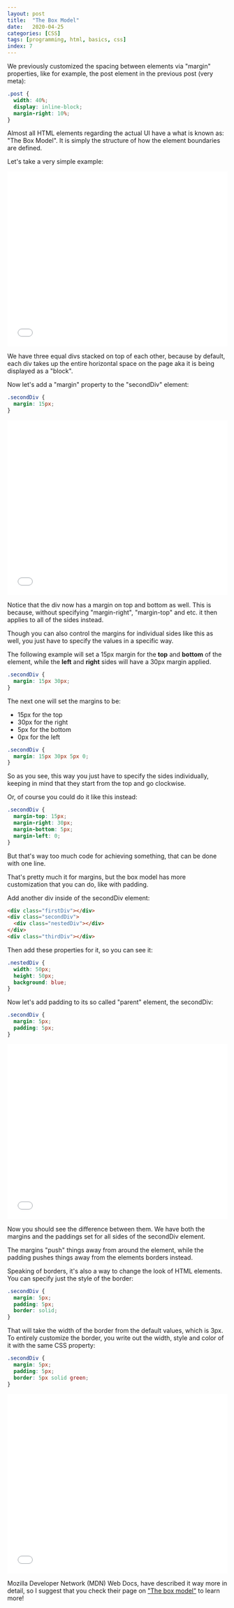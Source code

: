 ```yaml
---
layout: post
title:  "The Box Model"
date:   2020-04-25
categories: [CSS]
tags: [programming, html, basics, css]
index: 7
---
```


We previously customized the spacing between elements via "margin" properties, like for example, the post element in the previous post (very meta):

```css
.post {
  width: 40%; 
  display: inline-block;
  margin-right: 10%;
}
```

Almost all HTML elements regarding the actual UI have a what is known as: "The Box Model". It is simply the structure of how the element boundaries are defined. 

Let's take a very simple example:

<iframe width="100%" height="400" src="//jsfiddle.net/itshazy/gabmn1Lc/embedded/html,css,result/dark/" allowfullscreen="allowfullscreen" allowpaymentrequest frameborder="0"></iframe>

We have three equal divs stacked on top of each other, because by default, each div takes up the entire horizontal space on the page aka it is being displayed as a "block".

Now let's add a "margin" property to the "secondDiv" element:

```css
.secondDiv {
  margin: 15px;
}
```

<iframe width="100%" height="400" src="//jsfiddle.net/itshazy/xbm4hwqj/embedded/html,css,result/dark/" allowfullscreen="allowfullscreen" allowpaymentrequest frameborder="0"></iframe>

Notice that the div now has a margin on top and bottom as well. This is because, without specifying "margin-right", "margin-top" and etc. it then applies to all of the sides instead.

Though you can also control the margins for individual sides like this as well, you just have to specify the values in a specific way.

The following example will set a 15px margin for the **top** and **bottom** of the element, while the **left** and **right** sides will have a 30px margin applied.

```css
.secondDiv {
  margin: 15px 30px;
}
```

The next one will set the margins to be:

* 15px for the top
* 30px for the right
* 5px for the bottom
* 0px for the left

```css
.secondDiv {
  margin: 15px 30px 5px 0;
}
```

So as you see, this way you just have to specify the sides individually, keeping in mind that they start from the top and go clockwise.

Or, of course you could do it like this instead:

```css
.secondDiv {
  margin-top: 15px;
  margin-right: 30px;
  margin-bottom: 5px;
  margin-left: 0;
}
```

But that's way too much code for achieving something, that can be done with one line. 

That's pretty much it for margins, but the box model has more customization that you can do, like with padding.

Add another div inside of the secondDiv element:

```html
<div class="firstDiv"></div>
<div class="secondDiv">
  <div class="nestedDiv"></div>
</div>
<div class="thirdDiv"></div>
```

Then add these properties for it, so you can see it:

```css
.nestedDiv {
  width: 50px;
  height: 50px;
  background: blue;
}
```

Now let's add padding to its so called "parent" element, the secondDiv:

```css
.secondDiv {
  margin: 5px;
  padding: 5px;
}
```

<iframe width="100%" height="400" src="//jsfiddle.net/itshazy/yk36ucoa/embedded/html,css,result/dark/" allowfullscreen="allowfullscreen" allowpaymentrequest frameborder="0"></iframe>

Now you should see the difference between them. We have both the margins and the paddings set for all sides of the secondDiv element.

The margins "push" things away from around the element, while the padding pushes things away from the elements borders instead.

Speaking of borders, it's also a way to change the look of HTML elements. You can specify just the style of the border:

```css
.secondDiv {
  margin: 5px;
  padding: 5px;
  border: solid;
}
```

That will take the width of the border from the default values, which is 3px. To entirely customize the border, you write out the width, style and color of it with the same CSS property:

```css
.secondDiv {
  margin: 5px;
  padding: 5px;
  border: 5px solid green;
}
```

<iframe width="100%" height="410" src="//jsfiddle.net/itshazy/otxk6Lyp/embedded/html,css,result/dark/" allowfullscreen="allowfullscreen" allowpaymentrequest frameborder="0"></iframe>

Mozilla Developer Network (MDN) Web Docs, have described it way more in detail, so I suggest that you check their page on ["The box model"](https://developer.mozilla.org/en-US/docs/Learn/CSS/Building_blocks/The_box_model) to learn more!
